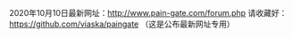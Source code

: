 2020年10月10日最新网址：http://www.pain-gate.com/forum.php
请收藏好：https://github.com/viaska/paingate （这是公布最新网址专用）
